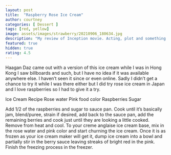 ```yaml
---
layout: post
title:  "Raspberry Rose Ice Cream"
author: courtney
categories: [ Dessert ]
tags: [red, yellow]
image: assets/images/strawberry/20210906_180634.jpg
description: "My review of Inception movie. Acting, plot and something else in this short description."
featured: true
hidden: true
rating: 4.5
---
```


Haagan Daz came out with a version of this ice cream while I was in Hong Kong I saw billboards and such, but I have no idea if it was available anywhere else. I haven’t seen it since or even online. Sadly I didn’t get a chance to try it while I was there either but I did try rose ice cream in Japan and I love raspberries so I had to give it a try. 

Ice Cream Recipe
Rose water
Pink food color
Raspberries
Sugar

Add 1/2 of the raspberries and sugar to sauce pan. Cook until it’s basically jam, blend/puree, strain if desired, add back to the sauce pan, add the remaining berries and cook just until they are looking a little cooked. Remove from heat and cool.
To your creme anglaise ice cream base, mix in the rose water and pink color and start churning the ice cream. 
Once it is as frozen as your ice cream maker will get it, dump ice cream into a bowl and partially stir in the berry sauce leaving streaks of bright red in the pink. Finish the freezing process in the freezer.
